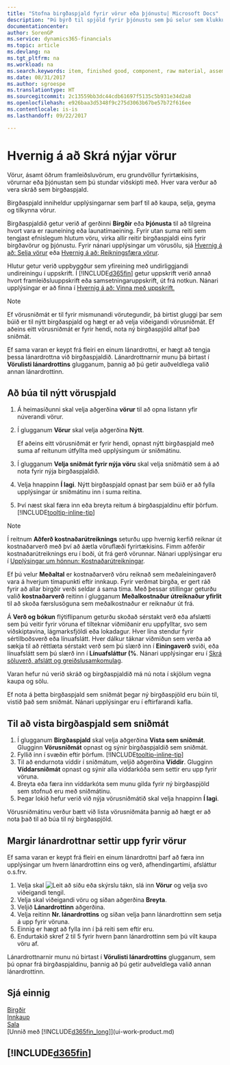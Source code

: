 ```yaml
---
title: "Stofna birgðaspjald fyrir vörur eða þjónustu| Microsoft Docs"
description: "Þú býrð til spjöld fyrir þjónustu sem þú selur sem klukkutíma og fyrir efnislegar vörur eins og t.d. samsetningaríhlutir, fullunnar vörur eða hráefni sem þú selur úr birgðum."
documentationcenter: 
author: SorenGP
ms.service: dynamics365-financials
ms.topic: article
ms.devlang: na
ms.tgt_pltfrm: na
ms.workload: na
ms.search.keywords: item, finished good, component, raw material, assembly item
ms.date: 08/31/2017
ms.author: sgroespe
ms.translationtype: HT
ms.sourcegitcommit: 2c13559bb3dc44cdb61697f5135c5b931e34d2a8
ms.openlocfilehash: e926baa3d5348f9c275d3063b67be57b72f616ee
ms.contentlocale: is-is
ms.lasthandoff: 09/22/2017

---
```

# <a name="how-to-register-new-items"></a>Hvernig á að Skrá nýjar vörur
Vörur, ásamt öðrum framleiðsluvörum, eru grundvöllur fyrirtækisins, vörurnar eða þjónustan sem þú stundar viðskipti með. Hver vara verður að vera skráð sem birgðaspjald.

Birgðaspjald inniheldur upplýsingarnar sem þarf til að kaupa, selja, geyma og tilkynna vörur.

Birgðaspjaldið getur verið af gerðinni **Birgðir** eða **Þjónusta** til að tilgreina hvort vara er rauneining eða launatímaeining. Fyrir utan suma reiti sem tengjast efnislegum hlutum vöru, virka allir reitir birgðaspjaldi eins fyrir birgðavörur og þjónustu. Fyrir nánari upplýsingar um vörusölu, sjá [Hvernig á að: Selja vörur](sales-how-sell-products.md) eða [Hvernig á að: Reikningsfæra vörur](sales-how-invoice-sales.md).

Hlutur getur verið uppbyggður sem yfireining með undirliggjandi undireiningu í uppskrift. Í [!INCLUDE[d365fin](includes/d365fin_md.md)] getur uppskrift verið annað hvort framleiðsluuppskrift eða samsetningaruppskrift, út frá notkun. Nánari upplýsingar er að finna í [Hvernig á að: Vinna með uppskrift.](inventory-how-work-BOMs.md)

> [!NOTE]  
>   Ef vörusniðmát er til fyrir mismunandi vörutegundir, þá birtist gluggi þar sem búið er til nýtt birgðaspjald og hægt er að velja viðeigandi vörusniðmát. Ef aðeins eitt vörusniðmát er fyrir hendi, nota ný birgðaspjöld alltaf það sniðmát.

Ef sama varan er keypt frá fleiri en einum lánardrottni, er hægt að tengja þessa lánardrottna við birgðaspjaldið. Lánardrottnarnir munu þá birtast í **Vörulisti lánardrottins** glugganum, þannig að þú getir auðveldlega valið annan lánardrottinn.

## <a name="to-create-a-new-item-card"></a>Að búa til nýtt vöruspjald
1. Á heimasíðunni skal velja aðgerðina **vörur** til að opna listann yfir núverandi vörur.  
2. Í glugganum **Vörur** skal velja aðgerðina **Nýtt**.

    Ef aðeins eitt vörusniðmát er fyrir hendi, opnast nýtt birgðaspjald með suma af reitunum útfyllta með upplýsingum úr sniðmátinu.
3. Í glugganum **Velja sniðmát fyrir nýja vöru** skal velja sniðmátið sem á að nota fyrir nýja birgðaspjaldið.
4. Velja hnappinn **Í lagi**. Nýtt birgðaspjald opnast þar sem búið er að fylla upplýsingar úr sniðmátinu inn í suma reitina.
5. Því næst skal færa inn eða breyta reitum á birgðaspjaldinu eftir þörfum. [!INCLUDE[tooltip-inline-tip](includes/tooltip-inline-tip_md.md)]

> [!NOTE]
> Í reitnum **Aðferð kostnaðarútreiknings** seturðu upp hvernig kerfið reiknar út kostnaðarverð með því að áætla vöruflæði fyrirtækisins. Fimm aðferðir kostnaðarútreiknings eru í boði, út frá gerð vörunnar. Nánari upplýsingar eru í [Upplýsingar um hönnun: Kostnaðarútreikningar](design-details-costing-methods.md).
>
> Ef þú velur **Meðaltal** er kostnaðarverð vöru reiknað sem meðaleiningaverð vara á hverjum tímapunkti eftir innkaup. Fyrir verðmat birgða, er gert ráð fyrir að allar birgðir verði seldar á sama tíma. Með þessar stillingar geturðu valið **kostnaðarverð** reitinn í glugganum **Meðalkostnaður útreiknaður yfirlit** til að skoða færslusöguna sem meðalkostnaður er reiknaður út frá.

Á **Verð og bókun** flýtiflipanum geturðu skoðað sérstakt verð eða afslætti sem þú veitir fyrir vöruna ef tilteknar viðmiðanir eru uppfylltar, svo sem viðskiptavina, lágmarksfjöldi eða lokadagur. Hver lína stendur fyrir sértilboðsverð eða línuafslátt. Hver dálkur táknar viðmiðun sem verða að sækja til að réttlæta sérstakt verð sem þú slærð inn í **Einingaverð** sviði, eða línuafslátt sem þú slærð inn í **Línuafsláttur (%**. Nánari upplýsingar eru í [Skrá söluverð, afslátt og greiðslusamkomulag](sales-how-record-sales-price-discount-payment-agreements.md).

Varan hefur nú verið skráð og birgðaspjaldið má nú nota í skjölum vegna kaupa og sölu.

Ef nota á þetta birgðaspjald sem sniðmát þegar ný birgðaspjöld eru búin til, vistið það sem sniðmát. Nánari upplýsingar eru í eftirfarandi kafla.

## <a name="to-save-the-item-card-as-a-template"></a>Til að vista birgðaspjald sem sniðmát
1. Í glugganum **Birgðaspjald** skal velja aðgerðina **Vista sem sniðmát**. Glugginn **Vörusniðmát** opnast og sýnir birgðaspjaldið sem sniðmát.
2. Fyllið inn í svæðin eftir þörfum. [!INCLUDE[tooltip-inline-tip](includes/tooltip-inline-tip_md.md)]
3. Til að endurnota víddir í sniðmátum, veljið aðgerðina **Víddir**. Glugginn **Víddarsniðmát** opnast og sýnir alla víddarkóða sem settir eru upp fyrir vöruna.
4. Breyta eða færa inn víddarkóta sem munu gilda fyrir ný birgðaspjöld sem stofnuð eru með sniðmátinu.
5. Þegar lokið hefur verið við nýja vörusniðmátið skal velja hnappinn **Í lagi**.

Vörusniðmátinu verður bætt við lista vörusniðmáta þannig að hægt er að nota það til að búa til ný birgðaspjöld.

## <a name="to-set-up-multiple-vendors-for-an-item"></a>Margir lánardrottnar settir upp fyrir vörur  
Ef sama varan er keypt frá fleiri en einum lánardrottni þarf að færa inn upplýsingar um hvern lánardrottinn eins og verð, afhendingartími, afsláttur o.s.frv.  

1.  Velja skal ![Leit að síðu eða skýrslu](media/ui-search/search_small.png "Leit að síðu eða skýrslu táknið") tákn, slá inn **Vörur** og velja svo viðeigandi tengil.  
2.  Velja skal viðeigandi vöru og síðan aðgerðina **Breyta**.  
3.  Veljið **Lánardrottinn** aðgerðina.  
4.  Velja reitinn **Nr. lánardrottins** og síðan velja þann lánardrottinn sem setja á upp fyrir vöruna.  
5.  Einnig er hægt að fylla inn í þá reiti sem eftir eru.  
6.  Endurtakið skref 2 til 5 fyrir hvern þann lánardrottinn sem þú vilt kaupa vöru af.

Lánardrottnarnir munu nú birtast í **Vörulisti lánardrottins** glugganum, sem þú opnar frá birgðaspjaldinu, þannig að þú getir auðveldlega valið annan lánardrottinn.

## <a name="see-also"></a>Sjá einnig
  [Birgðir](inventory-manage-inventory.md)  
  [Innkaup](purchasing-manage-purchasing.md)  
  [Sala](sales-manage-sales.md)  
  [Unnið með [!INCLUDE[d365fin_long](includes/d365fin_long_md.md)]](ui-work-product.md)

## [!INCLUDE[d365fin](includes/free_trial_md.md)]

